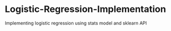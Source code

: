 # Logistic-Regression-Implementation
Implementing logistic regression using stats model and sklearn API
